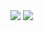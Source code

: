 <img align="center" src="https://github-readme-stats-jaimeib.vercel.app/api?username=jaimeib&count_private=true&show_icons=true&theme=github_dark&hide_border=yes&include_all_commits=yes&hide_title=yes&hide_rank=yes&disable_animations=yes"/> <img align="center" src="https://github-readme-stats-jaimeib.vercel.app/api/top-langs/?username=jaimeib&theme=github_dark&langs_count=10&layout=compact&hide_border=yes"/>
